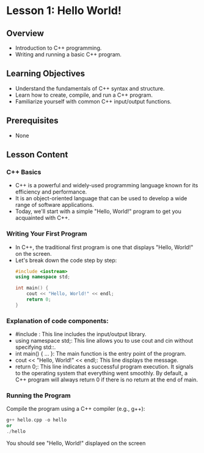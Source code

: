 # Lesson 1: Hello World!

## Overview
- Introduction to C++ programming.
- Writing and running a basic C++ program.

## Learning Objectives
- Understand the fundamentals of C++ syntax and structure.
- Learn how to create, compile, and run a C++ program.
- Familiarize yourself with common C++ input/output functions.

## Prerequisites
- None

## Lesson Content

### C++ Basics
- C++ is a powerful and widely-used programming language known for its efficiency and performance.
- It is an object-oriented language that can be used to develop a wide range of software applications.
- Today, we'll start with a simple "Hello, World!" program to get you acquainted with C++.

### Writing Your First Program
- In C++, the traditional first program is one that displays "Hello, World!" on the screen.
- Let's break down the code step by step:
  ```cpp
  #include <iostream>
  using namespace std;

  int main() {
      cout << "Hello, World!" << endl;
      return 0;
  }
### Explanation of code components:
- #include <iostream>: This line includes the input/output library.
- using namespace std;: This line allows you to use cout and cin without specifying std::.
- int main() { ... }: The main function is the entry point of the program.
- cout << "Hello, World!" << endl;: This line displays the message.
- return 0;: This line indicates a successful program execution. It signals to the operating system that everything went smoothly. By default, a C++ program will always return 0 if there is no return at the end of main.

### Running the Program
Compile the program using a C++ compiler (e.g., g++):

```cpp
g++ hello.cpp -o hello
or
./hello
```
You should see "Hello, World!" displayed on the screen


